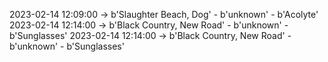 2023-02-14 12:09:00 -> b'Slaughter Beach, Dog' - b'unknown' - b'Acolyte'
2023-02-14 12:14:00 -> b'Black Country, New Road' - b'unknown' - b'Sunglasses'
2023-02-14 12:14:00 -> b'Black Country, New Road' - b'unknown' - b'Sunglasses'
